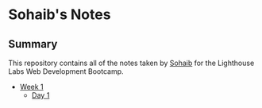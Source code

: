 # Sohaib's Notes

## Summary 

This repository contains all of the notes taken by [Sohaib](https://github.com/Sohaib-GO)  for the Lighthouse Labs Web Development Bootcamp.


* [Week 1](/Week_1)
  * [Day 1](/Week_1/Day_1)
